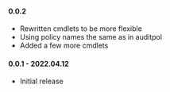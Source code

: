 ﻿#### 0.0.2
- Rewritten cmdlets to be more flexible
- Using policy names the same as in auditpol
- Added a few more cmdlets

#### 0.0.1 - 2022.04.12
- Initial release